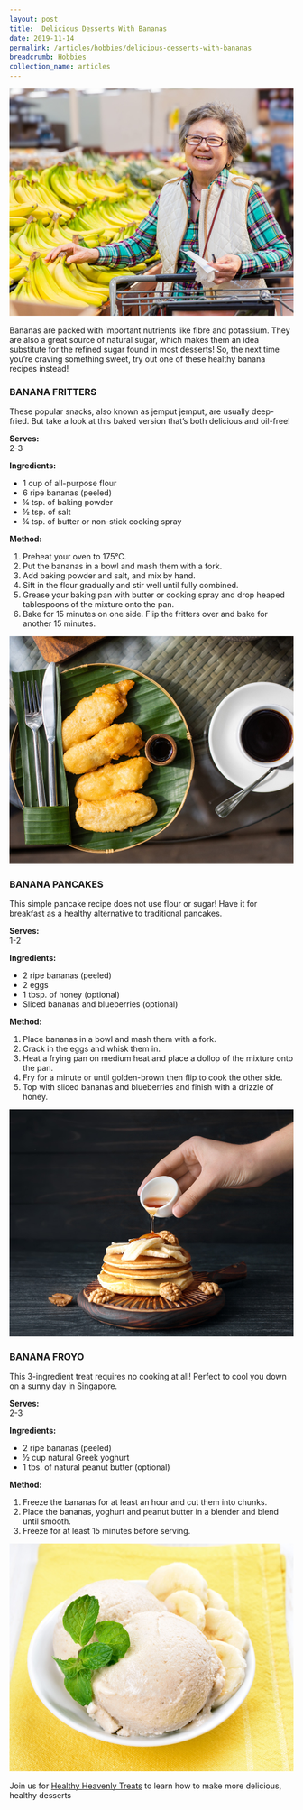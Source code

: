 ```yaml
---
layout: post
title:  Delicious Desserts With Bananas
date: 2019-11-14
permalink: /articles/hobbies/delicious-desserts-with-bananas
breadcrumb: Hobbies
collection_name: articles
---
```

![Delicious Desserts With Bananas](/images/content-articles/hobbies/delicious-desserts-with-bananas-img1.jpg)

Bananas are packed with important nutrients like fibre and potassium. They are also a great source of natural sugar, which makes them an idea substitute for the refined sugar found in most desserts! So, the next time you’re craving something sweet, try out one of these healthy banana recipes instead!

### BANANA FRITTERS
These popular snacks, also known as jemput jemput, are usually deep-fried. But take a look at this baked version that’s both delicious and oil-free!

**Serves:**  
2-3

**Ingredients:**
- 1 cup of all-purpose flour
- 6 ripe bananas (peeled)
- ¼ tsp. of baking powder
- ½ tsp. of salt
- ¼ tsp. of butter or non-stick cooking spray

**Method:**
1. Preheat your oven to 175°C.
2. Put the bananas in a bowl and mash them with a fork.
3. Add baking powder and salt, and mix by hand.
4. Sift in the flour gradually and stir well until fully combined.
5. Grease your baking pan with butter or cooking spray and drop heaped tablespoons of the mixture onto the pan.
6. Bake for 15 minutes on one side. Flip the fritters over and bake for another 15 minutes. 

![Delicious Desserts With Bananas](/images/content-articles/hobbies/delicious-desserts-with-bananas-img2.jpg)

### BANANA PANCAKES
This simple pancake recipe does not use flour or sugar! Have it for breakfast as a healthy alternative to traditional pancakes.

**Serves:**  
1-2

**Ingredients:**
- 2 ripe bananas (peeled)
- 2 eggs
- 1 tbsp. of honey (optional)
- Sliced bananas and blueberries (optional)

**Method:**
1. Place bananas in a bowl and mash them with a fork.
2. Crack in the eggs and whisk them in.
3. Heat a frying pan on medium heat and place a dollop of the mixture onto the pan.
4. Fry for a minute or until golden-brown then flip to cook the other side.
5. Top with sliced bananas and blueberries and finish with a drizzle of honey.

![Delicious Desserts With Bananas](/images/content-articles/hobbies/delicious-desserts-with-bananas-img3.jpg)


### BANANA FROYO
This 3-ingredient treat requires no cooking at all! Perfect to cool you down on a sunny day in Singapore.

**Serves:**  
2-3

**Ingredients:**
- 2 ripe bananas (peeled)
- ½ cup natural Greek yoghurt
- 1 tbs. of natural peanut butter (optional)

**Method:**
1. Freeze the bananas for at least an hour and cut them into chunks.
1. Place the bananas, yoghurt and peanut butter in a blender and blend until smooth. 
3. Freeze for at least 15 minutes before serving. 

 ![Delicious Desserts With Bananas](/images/content-articles/hobbies/delicious-desserts-with-bananas-img4.jpg)


Join us for [Healthy Heavenly Treats](../../course-directory/lifestyle-and-leisure/#healthy-heavenly-treats) to learn how to make more delicious, healthy desserts